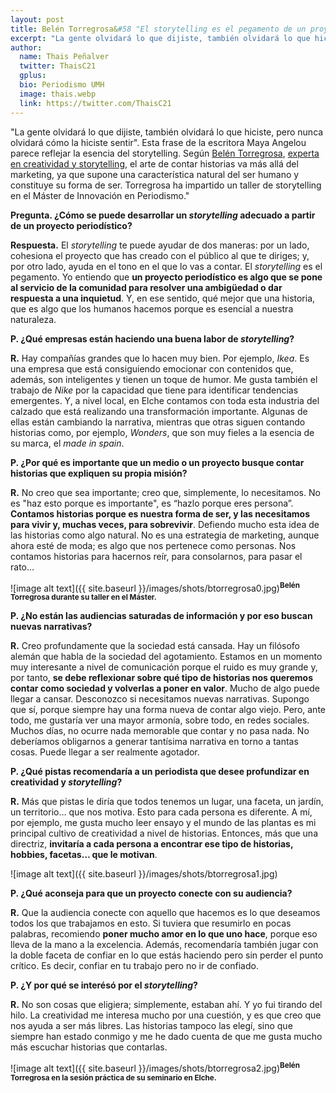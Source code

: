 ```yaml
---
layout: post
title: Belén Torregrosa&#58 "El storytelling es el pegamento de un proyecto"
excerpt: "La gente olvidará lo que dijiste, también olvidará lo que hiciste, pero nunca olvidará cómo la hiciste sentir. Esta frase de la escritora Maya Angelou parece reflejar la esencia del storytelling. Según Belén Torregrosa, experta en creatividad y storytelling, el arte de contar historias va más allá del marketing, ya que supone una característica natural del ser humano y constituye su forma de ser. Belén ha impartido un taller de storytelling en el Máster de Innovación en Periodismo."
author:
  name: Thais Peñalver
  twitter: ThaisC21
  gplus:  
  bio: Periodismo UMH
  image: thais.webp
  link: https://twitter.com/ThaisC21
---
```

"La gente olvidará lo que dijiste, también olvidará lo que hiciste, pero nunca olvidará cómo la hiciste sentir". Esta frase de la escritora Maya Angelou parece reflejar la esencia del storytelling. Según [Belén Torregrosa](https://twitter.com/belentorregrosa), [experta en creatividad y storytelling](http://belentorregrosa.com/), el arte de contar historias va más allá del marketing, ya que supone una característica natural del ser humano y constituye su forma de ser. Torregrosa ha impartido un taller de storytelling en el Máster de Innovación en Periodismo."

**Pregunta. ¿Cómo se puede desarrollar un _storytelling_ adecuado a partir de un proyecto periodístico?**

**Respuesta.** El *storytelling* te puede ayudar de dos maneras: por un lado, cohesiona el proyecto que has creado con el público al que te diriges; y, por otro lado, ayuda en el tono en el que lo vas a contar. El *storytelling* es el pegamento. Yo entiendo que **un proyecto periodístico es algo que se pone al servicio de la comunidad para resolver una ambigüedad o dar respuesta a una inquietud**. Y, en ese sentido, qué mejor que una historia, que es algo que los humanos hacemos porque es esencial a nuestra naturaleza.

**P. ¿Qué empresas están haciendo una buena labor de _storytelling_?**

**R.** Hay compañías grandes que lo hacen muy bien. Por ejemplo, *Ikea*. Es una empresa que está consiguiendo emocionar con contenidos que, además, son inteligentes y tienen un toque de humor. Me gusta también el trabajo de *Nike* por la capacidad que tiene para identificar tendencias emergentes. Y, a nivel local, en Elche contamos con toda esta industria del calzado que está realizando una transformación importante. Algunas de ellas están cambiando la narrativa, mientras que otras siguen contando historias como, por ejemplo, *Wonders*, que son muy fieles a la esencia de su marca, el *made in spain*.

**P. ¿Por qué es importante que un medio o un proyecto busque contar historias que expliquen su propia misión?**

**R.** No creo que sea importante; creo que, simplemente, lo necesitamos. No es "haz esto porque es importante", es “hazlo porque eres persona”. **Contamos historias porque es nuestra forma de ser, y las necesitamos para vivir y, muchas veces, para sobrevivir**. Defiendo mucho esta idea de las historias como algo natural. No es una estrategia de marketing, aunque ahora esté de moda; es algo que nos pertenece como personas. Nos contamos historias para hacernos reír, para consolarnos, para pasar el rato… 

![image alt text]({{ site.baseurl }}/images/shots/btorregrosa0.jpg)<sup>**Belén Torregrosa durante su taller en el Máster.**

**P. ¿No están las audiencias saturadas de información y por eso buscan nuevas narrativas?**

**R.** Creo profundamente que la sociedad está cansada. Hay un filósofo alemán que habla de la sociedad del agotamiento. Estamos en un momento muy interesante a nivel de comunicación porque el ruido es muy grande y, por tanto, **se debe reflexionar sobre qué tipo de historias nos queremos contar como sociedad y volverlas a poner en valor**. Mucho de algo puede llegar a cansar. Desconozco si necesitamos nuevas narrativas. Supongo que sí, porque siempre hay una forma nueva de contar algo viejo. Pero, ante todo, me gustaría ver una mayor armonía, sobre todo, en redes sociales. Muchos días, no ocurre nada memorable que contar y no pasa nada. No deberíamos obligarnos a generar tantísima narrativa en torno a tantas cosas. Puede llegar a ser realmente agotador.

**P. ¿Qué pistas recomendaría a un periodista que desee profundizar en creatividad y _storytelling_?**

**R.** Más que pistas le diría que todos tenemos un lugar, una faceta, un jardín, un territorio… que nos motiva. Esto para cada persona es diferente. A mí, por ejemplo, me gusta mucho leer ensayo y el mundo de las plantas es mi principal cultivo de creatividad a nivel de historias. Entonces, más que una directriz, **invitaría a cada persona a encontrar ese tipo de historias, hobbies, facetas… que le motivan**.

![image alt text]({{ site.baseurl }}/images/shots/btorregrosa1.jpg)

**P. ¿Qué aconseja para que un proyecto conecte con su audiencia?**

**R.** Que la audiencia conecte con aquello que hacemos es lo que deseamos todos los que trabajamos en esto. Si tuviera que resumirlo en pocas palabras, recomiendo **poner mucho amor en lo que uno hace**, porque eso lleva de la mano a la excelencia. Además, recomendaría también jugar con la doble faceta de confiar en lo que estás haciendo pero sin perder el punto crítico. Es decir, confiar en tu trabajo pero no ir de confiado.

**P. ¿Y por qué se interésó por el _storytelling_?**

**R.** No son cosas que eligiera; simplemente, estaban ahí. Y yo fui tirando del hilo. La creatividad me interesa mucho por una cuestión, y es que creo que nos ayuda a ser más libres. Las historias tampoco las elegí, sino que siempre han estado conmigo y me he dado cuenta de que me gusta mucho más escuchar historias que contarlas.

![image alt text]({{ site.baseurl }}/images/shots/btorregrosa2.jpg)<sup>**Belén Torregrosa en la sesión práctica de su seminario en Elche.**


